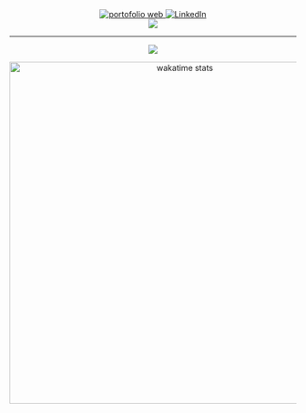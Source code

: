 
  <div align="center">
   <a href="https://sigitwahyu.vercel.app/" target="_blank">
          <img src="https://img.shields.io/badge/Porttofolio web-%230077B5.svg?&style=for-the-badge&logo=atom&logoColor=white" alt="portofolio web" />
        </a>
  <a href="https://linkedin.com/in/sigit-wahyudi" target="_blank">
          <img src="https://img.shields.io/badge/LinkedIn-%230077B5.svg?&style=for-the-badge&logo=linkedin&logoColor=white" alt="LinkedIn" />
        </a></div>
<div align="center">
  <a href="#">
<img src="https://visitcount.itsvg.in/api?id=sgitwhyd&icon=7&color=0" />
</a></div>
<hr />


<div align="center">
 <img align="center" src="https://github-readme-stats.vercel.app/api?username=sgitwhyd&count_private=true&hide=issues&show_icons=true&theme=outrun" />
 <p></p>
	<img src="https://github-readme-stats.vercel.app/api/wakatime?username=sigitwhyu&theme=outrun&custom_title=Sigit%Wahyudi%27s%20Wakatime%20Stats&layout=compact&range=last_7_days&langs_count=10" alt="wakatime stats" width=600  />
	</div>
